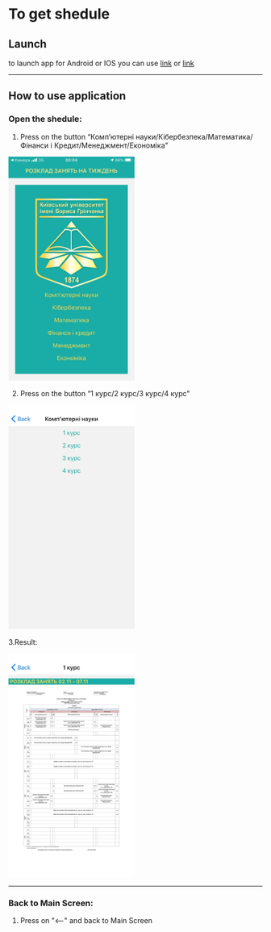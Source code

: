 # To get shedule

## Launch
to launch app for Android or IOS you can use 
[link](https://snack.expo.io/@npsavchuk.fitu17/practice_2020) 
or
[link](https://snack.expo.io/@vbbahaturiia/practice_2020) 

____


## How to use application


### Open the shedule:

1.   Press on the button “Комп’ютерні науки/Кібербезпека/Математика/Фінанси і Кредит/Менеджмент/Економіка"

[<img src="screenshots/screen_1.jpg" width="250"/>](screenshots/screen_1.jpg)


2.   Press on the button “1 курс/2 курс/3 курс/4 курс"

[<img src="screenshots/screen_2.jpg" width="250"/>](screenshots/screen_2.jpg)

3.Result:

[<img src="screenshots/screen_3.jpg" width="250"/>](screenshots/screen_3.jpg)

____


### Back to Main Screen:

1.   Press on "<--" and back to Main Screen

  



